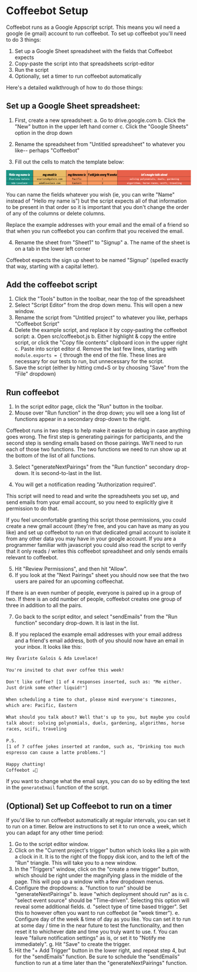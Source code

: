 # Coffeebot Setup

Coffeebot runs as a Google Appscript script. This means you wil need a google (ie gmail) account to run coffeebot. To set up coffeebot you'll need to do 3 things: 

1. Set up a Google Sheet spreadsheet with the fields that Coffeebot expects
2. Copy-paste the script into that spreadsheets script-editor
3. Run the script
4. Optionally, set a timer to run coffeebot automatically

Here's a detailed walkthrough of how to do those things:

## Set up a Google Sheet spreadsheet:

1. First, create a new spreadsheet:
    a. Go to drive.google.com
    b. Click the "New" button in the upper left hand corner
    c. Click the "Google Sheets" option in the drop down

2. Rename the spreadsheet from "Untitled spreadsheet" to whatever you like-- perhaps "Coffeebot"

3. Fill out the cells to match the template below:   

![Example spreadsheet](example_coffeebot_spreadsheet.png "Coffeebot Template")

You can name the fields whatever you wish (ie, you can write "Name" instead of "Hello my name is") but the script expects all of that information to be present in that order so it is important that you don't change the order of any of the columns or delete columns.

Replace the example addresses with your email and the email of a friend so that when you run coffeebot you can confirm that you received the email.

4. Rename the sheet from "Sheet1" to "Signup"
    a. The name of the sheet is on a tab in the lower left corner

Coffeebot expects the sign up sheet to be named "Signup" (spelled exactly that way, starting with a capital letter).

## Add the coffeebot script

1. Click the "Tools" button in the toolbar, near the top of the spreadsheet
2. Select "Script Editor" from the drop down menu. This will open a new window.
3. Rename the script from "Untitled project" to whatever you like, perhaps "Coffeebot Script"
3. Delete the example script, and replace it by copy-pasting the coffeebot script:
    a. Open src/coffeebot.js 
    b. Either highlight & copy the entire script, or click the "Copy file contents" clipboard icon in the upper right
    c. Paste into script editor 
    d. Remove the last few lines, starting with `module.exports = {` through the end of the file. These lines are necessary for our tests to run, but unnecessary for the script. 
4. Save the script (either by hitting cmd+S or by choosing "Save" from the "File" dropdown)

## Run coffeebot 

1. In the script editor page, click the "Run" button in the toolbar.
2. Mouse over "Run function" in the drop down; you will see a long list of functions appear in a secondary drop-down to the right. 

Coffeebot runs in two steps to help make it easier to debug in case anything goes wrong. The first step is generating pairings for participants, and the second step is sending emails based on those pairings. We'll need to run each of those two functions. The two functions we need to run show up at the bottom of the list of all functions.

3. Select "generateNextPairings" from the "Run function" secondary drop-down. It is second-to-last in the list.

4. You will get a notification reading "Authorization required". 

This script will need to read and write the spreadsheets you set up, and send emails from your email account, so you need to explicitly give it permission to do that.

If you feel uncomfortable granting this script those permissions, you could create a new gmail account (they're free, and you can have as many as you like) and set up coffeebot to run on that dedicated gmail account to isolate it from any other data you may have in your google account. If you are a programmer familiar with javascript you could also read the script to verify that it only reads / writes this coffeebot spreadsheet and only sends emails relevant to coffeebot.

5. Hit "Review Permissions", and then hit "Allow".
6. If you look at the "Next Pairings" sheet you should now see that the two users are paired for an upcoming coffeechat.

If there is an even number of people, everyone is paired up in a group of two. If there is an odd number of people, coffeebot creates one group of three in addition to all the pairs.

7. Go back to the script editor, and select "sendEmails" from the "Run function" secondary drop-down. It is last in the list.

8. If you replaced the example email addresses with your email address and a friend's email address, both of you should now have an email in your inbox. It looks like this:

```
Hey Évariste Galois & Ada Lovelace!

You're invited to chat over coffee this week!  

Don't like coffee? [1 of 4 responses inserted, such as: "Me either. Just drink some other liquid!"]

When scheduling a time to chat, please mind everyone's timezones, which are: Pacific, Eastern

What should you talk about? Well that's up to you, but maybe you could talk about: solving polynomials, duels, gardening, algorithms, horse races, scifi, traveling

P.S.
[1 of 7 coffee jokes inserted at random, such as, "Drinking too much espresso can cause a latte problems."]

Happy chatting!
Coffeebot ☕🤖
```

If you want to change what the email says, you can do so by editing the text in the `generateEmail` function of the script.

## (Optional) Set up Coffeebot to run on a timer

If you'd like to run coffeebot automatically at regular intervals, you can set it to run on a timer. Below are instructions to set it to run once a week, which you can adapt for any other time period:

1. Go to the script editor window.
2. Click on the "Current project's trigger" button which looks like a pin with a clock in it. It is to the right of the floppy disk icon, and to the left of the "Run" triangle. This will take you to a new window.
3. In the "Triggers" window, click on the "create a new trigger" button, which should be right under the magnifying glass in the middle of the page. This will pop up a window with a few dropdown menus.
4. Configure the dropdowns:
    a. "function to run" should be "generateNextPairings"
    b. leave "which deployment should run" as is
    c. "select event source" should be "Time-driven". Selecting this option will reveal some additional fields. 
    d. "select type of time based trigger". Set this to however often you want to run coffeebot (ie "week timer").
    e. Configure day of the week & time of day as you like.
        You can set it to run at some day / time in the near future to test the functionality, and then reset it to whichever date and time you truly want to use.
    f. You can leave "failure notification settings" as is, or set it to "Notify me immediately".
    g. Hit "Save" to create the trigger.
5. Hit the "+ Add Trigger" button in the lower right, and repeat step 4, but for the "sendEmails" function. Be sure to schedule the "sendEmails" function to run at a time later than the "generateNextPairings" function.

